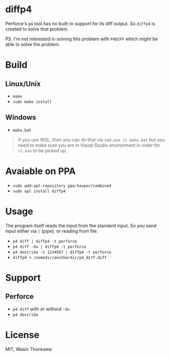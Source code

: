 # diffp4

Perforce's `p4` tool has no built-in support for its diff output.
So `diffp4` is created to solve that problem.

PS. I'm not interested in solving this problem with `P4DIFF` which *might* be able
to solve the problem.

# Build

## Linux/Unix

* `make`
* `sudo make install`

## Windows

* `make.bat`

> If you use WSL, then you can do that via `cmd.exe /c make.bat` but you need to make sure you are in Visual Studio environment in order for `cl.exe` to be picked up.

# Avaiable on PPA

* `sudo add-apt-repository ppa:haxpor/combined`
* `sudo apt install diffp4`

# Usage

The program itself reads the input from the standard input. So you send input
either via `|` (pipe), or reading from file.

* `p4 diff | diffp4 -t perforce`
* `p4 diff -du | diffp4 -t perforce`
* `p4 describe -S 1234567 | diffp4 -t perforce`
* `diffp4 < /somedir/anotherdir/p4_diff.diff`

# Support

## Perforce

* `p4 diff` with or without `-du`
* `p4 describe`

# License
MIT, Wasin Thonkaew
